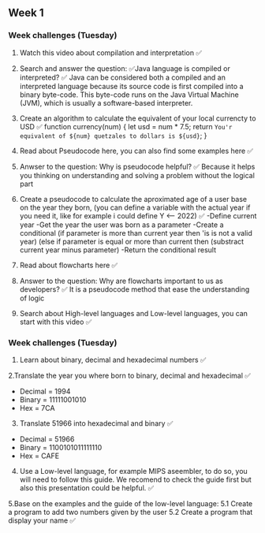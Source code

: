 ## Week 1
### Week challenges (Tuesday)

1. Watch this video about compilation and interpretation :white_check_mark:

2. Search and answer the question:  :white_check_mark:Java language is compiled or interpreted? :white_check_mark: Java can be considered both a compiled and an interpreted language because its source code is first compiled into a binary byte-code. This byte-code runs on the Java Virtual Machine (JVM), which is usually a software-based interpreter.

3. Create an algorithm to calculate the equivalent of your local currencty to USD :white_check_mark:
function currency(num) {
  let usd = num * 7.5;
  return `You'r equivalent of ${num} quetzales to dollars is ${usd}`;
 }

4. Read about Pseudocode here, you can also find some examples here :white_check_mark:

5. Anwser to the question: Why is pseudocode helpful? :white_check_mark: Because it helps you thinking on understanding and solving a problem without the logical part

6. Create a pseudocode to calculate the aproximated age of a user base on the year they born, (you can define a variable with the actual year if you need it, like  for example i could define Y <-- 2022) :white_check_mark:
  -Define current year
  -Get the year the user was born as a parameter
  -Create a conditional 
    (if parameter is more than current year then 'is is not a valid year)
    (else if parameter is equal or more than current then (substract current year minus parameter)
  -Return the conditional result

7. Read about flowcharts here :white_check_mark:

8. Answer to the question: Why are flowcharts important to us as developers? :white_check_mark: It is a pseudocode method that ease the understanding of logic

9. Search about High-level languages and Low-level languages, you can start with this video :white_check_mark:

### Week challenges (Tuesday)

1. Learn about binary, decimal and hexadecimal numbers :white_check_mark: 

2.Translate the year you where born to binary, decimal and hexadecimal :white_check_mark:
  - Decimal = 1994
  - Binary  = 11111001010
  - Hex = 7CA

3. Translate 51966 into hexadecimal and binary :white_check_mark:
  - Decimal = 51966
  - Binary = 1100101011111110
  - Hex = CAFE

4. Use a Low-level language, for example MIPS aseembler, to do so, you will need to follow this guide. We recomend to check the guide first but also this presentation could be helpful. :white_check_mark:

5.Base on the examples and the guide of the low-level language: 5.1 Create a program to add two numbers given by the user 5.2 Create a program that display your name :white_check_mark:

